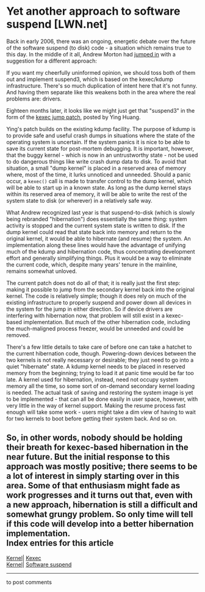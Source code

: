 # Yet another approach to software suspend [LWN.net]

Back in early 2006, there was an ongoing, energetic debate over the future of the software suspend (to disk) code - a situation which remains true to this day. In the middle of it all, Andrew Morton had [jumped in](http://lwn.net/Articles/170825/) with a suggestion for a different approach: 

If you want my cheerfully uninformed opinion, we should toss both of them out and implement suspend3, which is based on the kexec/kdump infrastructure. There's so much duplication of intent here that it's not funny. And having them separate like this weakens both in the area where the real problems are: drivers. 

Eighteen months later, it looks like we might just get that "suspend3" in the form of the [kexec jump patch](http://lwn.net/Articles/241806/), posted by Ying Huang. 

Ying's patch builds on the existing kdump facility. The purpose of kdump is to provide safe and useful crash dumps in situations where the state of the operating system is uncertain. If the system panics it is nice to be able to save its current state for post-mortem debugging. It is important, however, that the buggy kernel - which is now in an untrustworthy state - not be used to do dangerous things like write crash dump data to disk. To avoid that situation, a small "dump kernel" is placed in a reserved area of memory where, most of the time, it lurks unnoticed and unneeded. Should a panic occur, a `kexec()` call is made to transfer control to the dump kernel, which will be able to start up in a known state. As long as the dump kernel stays within its reserved area of memory, it will be able to write the rest of the system state to disk (or wherever) in a relatively safe way. 

What Andrew recognized last year is that suspend-to-disk (which is slowly being rebranded "hibernation") does essentially the same thing: system activity is stopped and the current system state is written to disk. If the dump kernel could read that state back into memory and return to the original kernel, it would be able to hibernate (and resume) the system. An implementation along these lines would have the advantage of unifying much of the kdump and hibernation code, thus concentrating development effort and generally simplifying things. Plus it would be a way to eliminate the current code, which, despite many years' tenure in the mainline, remains somewhat unloved. 

The current patch does not do all of that; it is really just the first step: making it possible to jump from the secondary kernel back into the original kernel. The code is relatively simple; though it does rely on much of the existing infrastructure to properly suspend and power down all devices in the system for the jump in either direction. So if device drivers are interfering with hibernation now, that problem will still exist in a kexec-based implementation. But much of the other hibernation code, including the much-maligned process freezer, would be unneeded and could be removed. 

There's a few little details to take care of before one can take a hatchet to the current hibernation code, though. Powering-down devices between the two kernels is not really necessary or desirable; they just need to go into a quiet "hibernate" state. A kdump kernel needs to be placed in reserved memory from the beginning; trying to load it at panic time would be far too late. A kernel used for hibernation, instead, need not occupy system memory all the time, so some sort of on-demand secondary kernel loading is needed. The actual task of saving and restoring the system image is yet to be implemented - that can all be done easily in user space, however, with very little in the way of kernel support. Making the resume process fast enough will take some work - users might take a dim view of having to wait for two kernels to boot before getting their system back. And so on. 

So, in other words, nobody should be holding their breath for kexec-based hibernation in the near future. But the initial response to this approach was mostly positive; there seems to be a lot of interest in simply starting over in this area. Some of that enthusiasm might fade as work progresses and it turns out that, even with a new approach, hibernation is still a difficult and somewhat grungy problem. So only time will tell if this code will develop into a better hibernation implementation.  
Index entries for this article  
---  
[Kernel](/Kernel/Index)| [Kexec](/Kernel/Index#Kexec)  
[Kernel](/Kernel/Index)| [Software suspend](/Kernel/Index#Software_suspend)  
  


* * *

to post comments 
